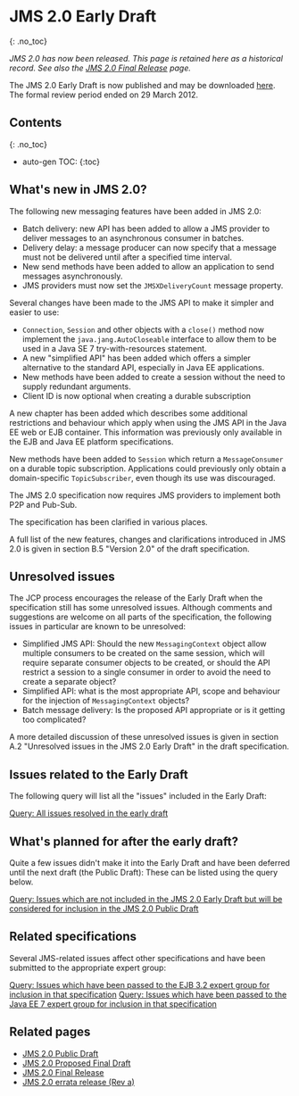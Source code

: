 # JMS 2.0 Early Draft
{: .no_toc}

_JMS 2.0 has now been released. This page is retained here as a historical record. See also the [JMS 2.0 Final Release](JMS20FinalRelease) page._

The JMS 2.0 Early Draft is now published and may be downloaded [here](http://jcp.org/aboutJava/communityprocess/edr/jsr343/index.html). The formal review period ended on 29 March 2012. 

## Contents
{: .no_toc}

* auto-gen TOC:
{:toc}

## What's new in JMS 2.0? 

The following new messaging features have been added in JMS 2.0:

* Batch delivery: new API has been added to allow a JMS provider to deliver messages to an asynchronous consumer in batches.
* Delivery delay: a message producer can now specify that a message must not be delivered until after a specified time interval.
* New send methods have been added to allow an application to send messages asynchronously.
* JMS providers must now set the `JMSXDeliveryCount` message property.

Several changes have been made to the JMS API to make it simpler and easier to use:

* `Connection`, `Session` and other objects with a `close()` method now implement the `java.jang.AutoCloseable` interface to allow them to be used in a Java SE 7 try-with-resources statement.
* A new "simplified API" has been added which offers a simpler alternative to the standard API, especially in Java EE applications.
* New methods have been added to create a session without the need to supply redundant arguments.
* Client ID is now optional when creating a durable subscription

A new chapter has been added which describes some additional restrictions and behaviour which apply when using the JMS API in the Java EE web or EJB container. This information was previously only available in the EJB and Java EE platform specifications.

New methods have been added to `Session` which return a `MessageConsumer` on a durable topic subscription. Applications could previously only obtain a domain-specific `TopicSubscriber`, even though its use was discouraged.

The JMS 2.0 specification now requires JMS providers to implement both P2P and Pub-Sub.

The specification has been clarified in various places.

A full list of the new features, changes and clarifications introduced in JMS 2.0 is given in section B.5 "Version 2.0" of the draft specification. 

##  Unresolved issues

The JCP process encourages the release of the Early Draft when the specification still has some unresolved issues. Although comments and suggestions are welcome on all parts of the specification, the following issues in particular are known to be unresolved:

* Simplified JMS API: Should the new `MessagingContext` object allow multiple consumers to be created on the same session, which will require separate consumer objects to be created, or should the API restrict a session to a single consumer in order to avoid the need to create a separate object?
* Simplified API: what is the most appropriate API, scope and behaviour for the injection of `MessagingContext` objects?
* Batch message delivery: Is the proposed API appropriate or is it getting too complicated?

A more detailed discussion of these unresolved issues is given in section A.2 "Unresolved issues in the JMS 2.0 Early Draft" in the draft specification.

##  Issues related to the Early Draft

The following query will list all the "issues" included in the Early Draft: <br/>

[Query: All issues resolved in the early draft](https://github.com/javaee/jms-spec/issues?q=is%3Aclosed+milestone%3A2.0ED)

##  What's planned for after the early draft? 

Quite a few issues didn't make it into the Early Draft and have been deferred until the next draft (the Public Draft): These can be listed using the query below.

[Query: Issues which are not included in the JMS 2.0 Early Draft but will be considered for inclusion in the JMS 2.0 Public Draft](https://github.com/javaee/jms-spec/issues?utf8=%E2%9C%93&q=label%3Apd20-underreview)

##  Related specifications

Several JMS-related issues affect other specifications and have been submitted to the appropriate expert group: <br/>

[Query:  Issues which have been passed to the EJB 3.2 expert group for inclusion in that specification](https://github.com/javaee/jms-spec/issues?q=label%3Ajms20-jsr345+is%3Aclosed)
[Query:  Issues which have been passed to the Java EE 7  expert group for inclusion in that specification](https://github.com/javaee/jms-spec/issues?q=label%3Ajms20-jsr342-added+is%3Aclosed)

## Related pages

* [JMS 2.0 Public Draft](JMS20PublicDraft)
* [JMS 2.0 Proposed Final Draft](JMS20ProposedFinalDraft)
* [JMS 2.0 Final Release](JMS20FinalRelease)
* [JMS 2.0 errata release (Rev a)](JMS20RevA)


